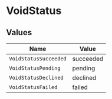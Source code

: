 # VoidStatus


## Values

| Name                  | Value                 |
| --------------------- | --------------------- |
| `VoidStatusSucceeded` | succeeded             |
| `VoidStatusPending`   | pending               |
| `VoidStatusDeclined`  | declined              |
| `VoidStatusFailed`    | failed                |